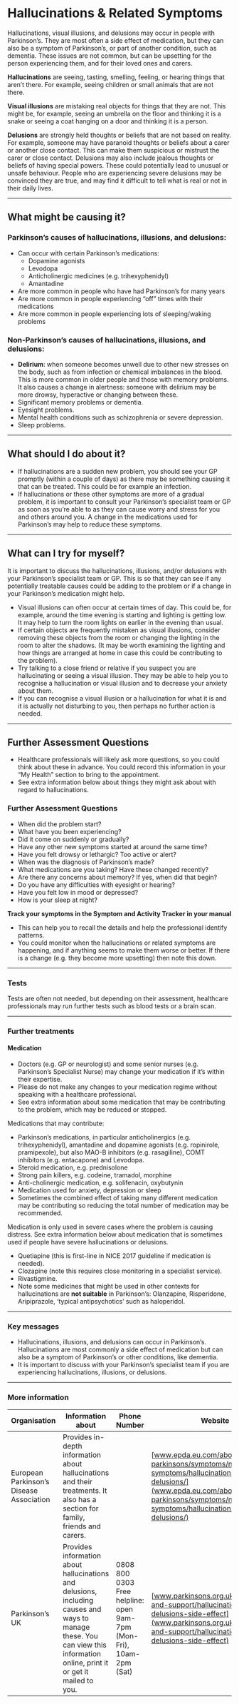 # Hallucinations & Related Symptoms

Hallucinations, visual illusions, and delusions may occur in people with Parkinson’s. They are most often a side effect of medication, but they can also be a symptom of Parkinson’s, or part of another condition, such as dementia. These issues are not common, but can be upsetting for the person experiencing them, and for their loved ones and carers.  

**Hallucinations** are seeing, tasting, smelling, feeling, or hearing things that aren’t there. For example, seeing children or small animals that are not there.  

**Visual illusions** are mistaking real objects for things that they are not. This might be, for example, seeing an umbrella on the floor and thinking it is a snake or seeing a coat hanging on a door and thinking it is a person.  

**Delusions** are strongly held thoughts or beliefs that are not based on reality. For example, someone may have paranoid thoughts or beliefs about a carer or another close contact. This can make them suspicious or mistrust the carer or close contact. Delusions may also include jealous thoughts or beliefs of having special powers. These could potentially lead to unusual or unsafe behaviour. People who are experiencing severe delusions may be convinced they are true, and may find it difficult to tell what is real or not in their daily lives.  

---

## What might be causing it?

### Parkinson’s causes of hallucinations, illusions, and delusions:
- Can occur with certain Parkinson’s medications:  
  - Dopamine agonists  
  - Levodopa  
  - Anticholinergic medicines (e.g. trihexyphenidyl)  
  - Amantadine  
- Are more common in people who have had Parkinson’s for many years  
- Are more common in people experiencing “off” times with their medications  
- Are more common in people experiencing lots of sleeping/waking problems  

### Non-Parkinson’s causes of hallucinations, illusions, and delusions:
- **Delirium**: when someone becomes unwell due to other new stresses on the body, such as from infection or chemical imbalances in the blood. This is more common in older people and those with memory problems. It also causes a change in alertness: someone with delirium may be more drowsy, hyperactive or changing between these.  
- Significant memory problems or dementia.  
- Eyesight problems.  
- Mental health conditions such as schizophrenia or severe depression.  
- Sleep problems.  

---

## What should I do about it?

- If hallucinations are a sudden new problem, you should see your GP promptly (within a couple of days) as there may be something causing it that can be treated. This could be for example an infection.  
- If hallucinations or these other symptoms are more of a gradual problem, it is important to consult your Parkinson’s specialist team or GP as soon as you’re able to as they can cause worry and stress for you and others around you. A change in the medications used for Parkinson’s may help to reduce these symptoms.  

---

## What can I try for myself?

It is important to discuss the hallucinations, illusions, and/or delusions with your Parkinson’s specialist team or GP. This is so that they can see if any potentially treatable causes could be adding to the problem or if a change in your Parkinson’s medication might help.  

- Visual illusions can often occur at certain times of day. This could be, for example, around the time evening is starting and lighting is getting low. It may help to turn the room lights on earlier in the evening than usual.  
- If certain objects are frequently mistaken as visual illusions, consider removing these objects from the room or changing the lighting in the room to alter the shadows. (It may be worth examining the lighting and how things are arranged at home in case this could be contributing to the problem).  
- Try talking to a close friend or relative if you suspect you are hallucinating or seeing a visual illusion. They may be able to help you to recognise a hallucination or visual illusion and to decrease your anxiety about them.  
- If you can recognise a visual illusion or a hallucination for what it is and it is actually not disturbing to you, then perhaps no further action is needed.  

---

## Further Assessment Questions

- Healthcare professionals will likely ask more questions, so you could think about these in advance. You could record this information in your “My Health” section to bring to the appointment.  
- See extra information below about things they might ask about with regard to hallucinations.  
  
### Further Assessment Questions

- When did the problem start?  
- What have you been experiencing?  
- Did it come on suddenly or gradually?  
- Have any other new symptoms started at around the same time?  
- Have you felt drowsy or lethargic? Too active or alert?  
- When was the diagnosis of Parkinson’s made?  
- What medications are you taking? Have these changed recently?  
- Are there any concerns about memory? If yes, when did that begin?  
- Do you have any difficulties with eyesight or hearing?  
- Have you felt low in mood or depressed?  
- How is your sleep at night?  

**Track your symptoms in the Symptom and Activity Tracker in your manual**  
- This can help you to recall the details and help the professional identify patterns.  
- You could monitor when the hallucinations or related symptoms are happening, and if anything seems to make them worse or better. If there is a change (e.g. they become more upsetting) then note this down.  

---

### Tests

Tests are often not needed, but depending on their assessment, healthcare professionals may run further tests such as blood tests or a brain scan.  

---

### Further treatments

#### Medication
- Doctors (e.g. GP or neurologist) and some senior nurses (e.g. Parkinson’s Specialist Nurse) may change your medication if it’s within their expertise.  
- Please do not make any changes to your medication regime without speaking with a healthcare professional.  
- See extra information about some medication that may be contributing to the problem, which may be reduced or stopped.  

Medications that may contribute:  
- Parkinson’s medications, in particular anticholinergics (e.g. trihexyphenidyl), amantadine and dopamine agonists (e.g. ropinirole, pramipexole), but also MAO-B inhibitors (e.g. rasagiline), COMT inhibitors (e.g. entacapone) and Levodopa.  
- Steroid medication, e.g. prednisolone  
- Strong pain killers, e.g. codeine, tramadol, morphine  
- Anti-cholinergic medication, e.g. solifenacin, oxybutynin  
- Medication used for anxiety, depression or sleep  
- Sometimes the combined effect of taking many different medication may be contributing so reducing the total number of medication may be recommended.  

Medication is only used in severe cases where the problem is causing distress. See extra information below about medication that is sometimes used if people have severe hallucinations or delusions.  

- Quetiapine (this is first-line in NICE 2017 guideline if medication is needed).  
- Clozapine (note this requires close monitoring in a specialist service).  
- Rivastigmine.  
- Note some medicines that might be used in other contexts for hallucinations are **not suitable** in Parkinson’s: Olanzapine, Risperidone, Aripiprazole, ‘typical antipsychotics’ such as haloperidol.  

---

### Key messages

- Hallucinations, illusions, and delusions can occur in Parkinson’s. Hallucinations are most commonly a side effect of medication but can also be a symptom of Parkinson’s or other conditions, like dementia.  
- It is important to discuss with your Parkinson’s specialist team if you are experiencing hallucinations, illusions, or delusions.  

---

### More information

| Organisation | Information about | Phone Number | Website |
|--------------|------------------|--------------|---------|
| European Parkinson’s Disease Association | Provides in-depth information about hallucinations and their treatments. It also has a section for family, friends and carers. | | [www.epda.eu.com/about-parkinsons/symptoms/non-motor-symptoms/hallucinations-and-delusions/](www.epda.eu.com/about-parkinsons/symptoms/non-motor-symptoms/hallucinations-and-delusions/) |
| Parkinson’s UK | Provides information about hallucinations and delusions, including causes and ways to manage these. You can view this information online, print it or get it mailed to you. | 0808 800 0303 Free helpline: open 9am-7pm (Mon-Fri), 10am-2pm (Sat) | [www.parkinsons.org.uk/information-and-support/hallucinations-and-delusions-side-effect](www.parkinsons.org.uk/information-and-support/hallucinations-and-delusions-side-effect) |
```

